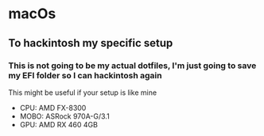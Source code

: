 # macOs

## To hackintosh my specific setup

### This is not going to be my actual dotfiles, I'm just going to save my EFI folder so I can hackintosh again

This might be useful if your setup is like mine

- CPU: AMD FX-8300
- MOBO: ASRock 970A-G/3.1
- GPU: AMD RX 460 4GB
